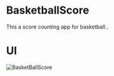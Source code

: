 # BasketballScore
This a score counting app for basketball..


# UI
![BasketBallScore](https://user-images.githubusercontent.com/49654864/63368666-300f3f00-c3a0-11e9-9c87-1b52662888b5.png)



